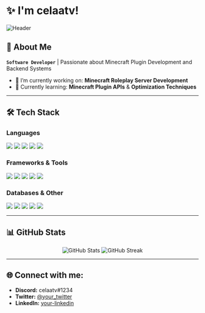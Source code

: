 # ✨ I'm celaatv!

![Header](https://avatars.githubusercontent.com/u/77215200?v=4)

## 🚀 About Me
**`Software Developer`** | Passionate about Minecraft Plugin Development and Backend Systems

- 🔭 I’m currently working on: **Minecraft Roleplay Server Development**
- 🌱 Currently learning: **Minecraft Plugin APIs** & **Optimization Techniques**

---

## 🛠 Tech Stack
### **Languages**
<p align="left">
  <img src="https://img.shields.io/badge/Java-%23ED8B00.svg?style=for-the-badge&logo=java&logoColor=white" />
  <img src="https://img.shields.io/badge/Javascript-F7DF1E?style=for-the-badge&logo=javascript&logoColor=black" />
  <img src="https://img.shields.io/badge/Python-3776AB?style=for-the-badge&logo=python&logoColor=white" />
  <img src="https://img.shields.io/badge/HTML5-E34F26?style=for-the-badge&logo=html5&logoColor=white" />
  <img src="https://img.shields.io/badge/CSS3-%231572B6.svg?style=for-the-badge&logo=css3&logoColor=white" />
</p>

### **Frameworks & Tools**
<p align="left">
  <img src="https://img.shields.io/badge/Spigot-FFA500?style=for-the-badge&logo=minecraft&logoColor=white" />
  <img src="https://img.shields.io/badge/Paper-5A5A5A?style=for-the-badge&logo=minecraft&logoColor=white" />
  <img src="https://img.shields.io/badge/Bukkit-C51A4A?style=for-the-badge&logo=minecraft&logoColor=white" />
  <img src="https://img.shields.io/badge/IntelliJ-000000?style=for-the-badge&logo=intellij-idea&logoColor=white" />
  <img src="https://img.shields.io/badge/Git-F05032?style=for-the-badge&logo=git&logoColor=white" />
</p>

### **Databases & Other**
<p align="left">
  <img src="https://img.shields.io/badge/MySQL-4479A1?style=for-the-badge&logo=mysql&logoColor=white" />
  <img src="https://img.shields.io/badge/MongoDB-4EA94B?style=for-the-badge&logo=mongodb&logoColor=white" />
  <img src="https://img.shields.io/badge/Linux-FCC624?style=for-the-badge&logo=linux&logoColor=black" />
  <img src="https://img.shields.io/badge/Docker-2496ED?style=for-the-badge&logo=docker&logoColor=white" />
  <img src="https://img.shields.io/badge/REST%20API-02569B?style=for-the-badge&logo=rest&logoColor=white" />
</p>

---

## 📊 GitHub Stats
<p align="center">
  <img src="https://github-readme-stats.vercel.app/api?username=celaatv&show_icons=true&theme=radical" alt="GitHub Stats" />
  <img src="https://github-readme-streak-stats.herokuapp.com/?user=celaatv&theme=radical" alt="GitHub Streak" />
</p>

---

## 🌐 Connect with me:
- **Discord:** celaatv#1234
- **Twitter:** [@your_twitter](https://twitter.com/your_twitter)
- **LinkedIn:** [your-linkedin](https://www.linkedin.com/in/your-linkedin)

